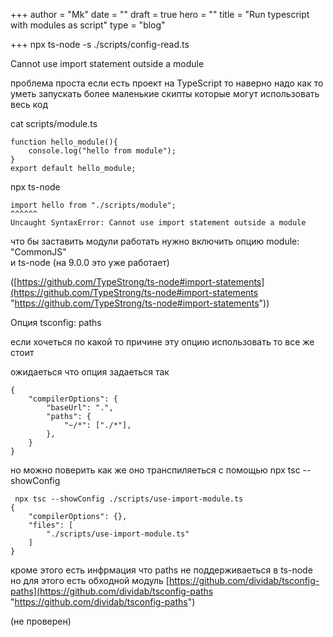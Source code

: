 +++
author = "Mk"
date = ""
draft = true
hero = ""
title = "Run typescript with modules as script"
type = "blog"

+++
npx ts-node -s ./scripts/config-read.ts

Cannot use import statement outside a module

проблема проста если есть проект на TypeScript то наверно надо как то уметь запускать более маленькие скипты которые могут использовать весь код

cat scripts/module.ts

    function hello_module(){
    	console.log("hello from module");
    }
    export default hello_module;

npx ts-node

    import hello from "./scripts/module";
    ^^^^^^
    Uncaught SyntaxError: Cannot use import statement outside a module

что бы заставить модули работать нужно включить опцию module: "CommonJS"  
и ts-node (на 9.0.0 это уже работает)

([https://github.com/TypeStrong/ts-node#import-statements](https://github.com/TypeStrong/ts-node#import-statements "https://github.com/TypeStrong/ts-node#import-statements"))

Опция tsconfig: paths

если хочеться по какой то причине эту опцию использовать то все же стоит

ожидаеться что опция задаеться так

    {
    	"compilerOptions": {
        	"baseUrl": ".",
            "paths": {
          		"~/*": ["./*"],
        	},
        }
    }

но можно поверить как же оно транспиляеться с помощью npx tsc --showConfig

     npx tsc --showConfig ./scripts/use-import-module.ts
    {
        "compilerOptions": {},
        "files": [
            "./scripts/use-import-module.ts"
        ]
    }

кроме этого есть инфрмация что paths не поддерживаеться в ts-node  
но для этого есть обходной модуль [https://github.com/dividab/tsconfig-paths](https://github.com/dividab/tsconfig-paths "https://github.com/dividab/tsconfig-paths")

(не проверен)